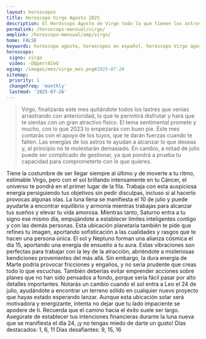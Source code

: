 ```yaml
---
layout: horoscopos
title: Horoscopo Virgo Agosto 2025
description: El Horóscopo Agosto de Virgo todo lo que tienen los astros preparados para este mes, amor, trabajo, familia. Todo sobre astrologia, tarot, predicciones. Horoscopo gratis en español, predicciones y astrología.
permalink: /horoscopo-mensual/virgo/
amplink: /horoscopo-mensual/amp/virgo/
home: FALSE
keywords: horóscopo agosto, horoscopos en español, horóscopo Virgo agosto , horóscopo esperanza gracia, horoscop, horóscopos gratis, horoscopo Virgo, Tarot, Astrologia, Zodíaco, Virgo, horoscopo gratis, horoscopo del mes 
horoscopo:
 signo: virgo
 video: -DQpmrrAIeU
ogimg: /images/mes/virgo_mes.png#2025-07-26
sitemap:
 priority: 1
 changefreq: 'monthly'
 lastmod: '2025-07-26'
---
```



 > Virgo, finalizarás este mes quitándote todos los lastres que venías arrastrando con anterioridad, lo que te permitirá disfrutar y hará que te sientas con un gran atractivo físico. El tema sentimental promete y mucho, con lo que 2023 lo empezarás con buen pie. Este mes contarás con el apoyo de los tuyos, que te darán fuerzas cuando te falten. Las energías de los astros te ayudan a alcanzar lo que deseas y, al principio no te molestarán demasiado. En cambio, a mitad de julio puede ser complicado de gestionar, ya que pondrá a prueba tu capacidad para comprometerte con lo que quieres.



Tiene la costumbre de ser llegar siempre al último y de moverte a tu ritmo, estimable Virgo, pero con el sol brillando intensamente en tu Cáncer, el universo te pondrá en el primer lugar de la fila. Trabaja con esta auspiciosa energía persiguiendo tus objetivos sin pedir disculpas, incluso si al hacerlo provocas algunas olas. La luna llena se manifiesta el 10 de julio y puede ayudarte a encontrar equilibrio y armonía mientras trabajas para alcanzar tus sueños y elevar tu vida amorosa. Mientras tanto, Saturno entra a tu signo ese mismo día, empujándote a establecer límites inteligentes contigo y con las demás personas. Esta ubicación planetaria también te pide que refines tu imagen, aportando sofisticación a las cualidades y rasgos que te hacen una persona única.
El sol y Neptuno forman una alianza cósmica el día 15, aportando una energía de ensueño a tu aura. Estas vibraciones son perfectas para trabajar con la ley de la atracción, abriéndote a misteriosas bendiciones provenientes del más allá. Sin embargo, la dura energía de Marte podría provocar fricciones y engaños, y no sería prudente que creas todo lo que escuchas. También deberías evitar emprender acciones sobre planes que no han sido pensados a fondo, porque sería fácil pasar por alto detalles importantes.
Notarás un cambio cuando el sol entra a Leo el 24 de julio, ayudándote a encontrar un terreno sólido en cualquier nuevo proyecto que hayas estado esperando lanzar. Aunque esta ubicación solar será motivadora y energizante, intenta no dejar que tu lado impaciente se apodere de ti. Recuerda que el camino hacia el éxito suele ser largo. Asegúrate de establecer tus intenciones financieras durante la luna nueva que se manifiesta el día 24, ¡y no tengas miedo de darte un gusto!
Días destacados: 1, 6, 11
Días desafiantes: 9, 15, 16